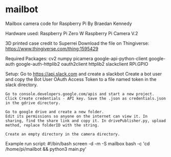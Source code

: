 # mailbot
Mailbox camera code for Raspberry Pi
By Braedan Kennedy

Hardware used:
	Raspberry Pi Zero W
	Raspberry Pi Camera V.2
	
3D printed case credit to Superrei
Download the file on Thingiverse: https://www.thingiverse.com/thing:1595429

Required Packages:
	cv2
	numpy
	picamera
	google-api-python-client
	google-auth
	google-auth-httplib2
	oauth2client
	httplib2
	slackclient
	RPi.GPIO

Setup:
	Go to https://api.slack.com and create a slackbot
	Create a bot user and copy the Bot User OAuth Access Token to a file named token in the slack directory.

	Go to console.developers.google.com/apis and start a new project.
	Click Create credentials - API key. Save the .json as credentials.json in the gdrive directory.
	
	Go to google drive and create a new folder. 
	Edit its permissions so anyone on the internet can view it. In sharing, find the share link and copy it. In drivePublisher.py, upload method, replace folderID with the string.

	Create an empty directory in the camera directory.

Example run script:
	#!/bin/bash
	screen -d -m -S mailbox bash -c 'cd /home/pi/mailbot && python3 main.py'

	
